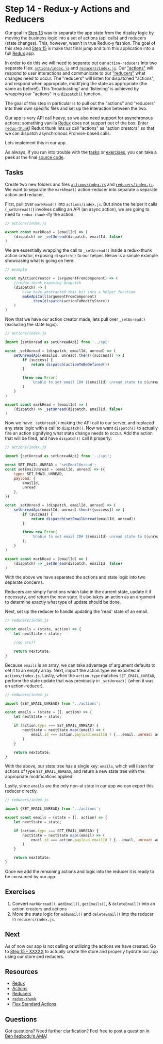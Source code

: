 # Step 14 - Redux-y Actions and Reducers

Our goal in [Step 13](../13-action-reducers) was to separate the app state from the display logic by moving the business logic into a set of actions (api calls) and reducers (state changes). This, however, wasn't in true Redux-y fashion. The goal of this step and [Step 15](../15-connect-app-and-store) is make that final jump and turn this application into a full [Redux](http://redux.js.org/) app.

In order to do this we will need to separate out our `action-reducers` into two separate files: [`actions/index.js`](actions/index.js) and [`reducers/index.js`](reducers/index.js). Our ["actions"](http://redux.js.org/docs/basics/Actions.html) will respond to user interactions and communicate to our ["reducers"](http://redux.js.org/docs/basics/Reducers.html) what changes need to occur. The "reducers" will listen for dispatched "actions", and respond when appropriate, modifying the state as appropriate (the same as before!). This 'broadcasting' and 'listening' is achieved by wrapping our "actions" in a [`dispatch()`](http://redux.js.org/docs/api/Store.html#dispatch) function.

The goal of this step in particular is to pull out the "actions" and "reducers" into their own specific files and set up the interaction between the two.

Our app is very API call heavy, so we also need support for asynchronous actions; something vanilla [Redux](http://redux.js.org/) does not support out of the box. Enter [`redux-thunk`](https://github.com/gaearon/redux-thunk)! Redux thunk lets us call "actions" as "action creators" so that we can dispatch asynchronous Promise-based calls.

Lets implement this in our app.

As always, if you run into trouble with the [tasks](#tasks) or [exercises](#exercises), you can take a peek at the final [source code](src/).

## Tasks

Create two new folders and files [`actions/index.js`](actions/index.js) and [`reducers/index.js`](reducers/index.js). We want to separate the `markRead()` action-reducer into separate a separate action and reducer.

First, pull over `markRead()` into `actions/index.js`. But since the helper it calls (`_setUnread()`) involves calling an API (an async action), we are going to need to `redux-thunk`-ify the action.

```js
// actions/index.js

export const markRead = (emailId) => (
    (dispatch) => _setUnread(dispatch, emailId, false)
)
```

We are essentially wrapping the call to `_setUnread()` inside a redux-thunk action creator, exposing `dispatch()` to our helper. Below is a simple example showcasing what is going on here:

```js
// example

const myActionCreator = (argumentFromComponent) => (
    //redux-thunk exposing dispatch
    (dispatch) => (
        //we have abstracted this bit into a helper function
        makeApiCall(argumentFromComponent)
            .then(dispatch(actionToModifyStore))
    )
)
```

Now that we have our action creator made, lets pull over `_setUnread()` (excluding the state logic).

```js
// actions/index.js

import {setUnread as setUnreadApi} from '../api'

const _setUnread = (dispatch, emailId, unread) => (
    setUnreadApi(emailId, unread).then(({success}) => {
        if (success) {
            return dispatch(actionToBeDefined())
        }

        throw new Error(
            `Unable to set email ID# ${emailId} unread state to ${unread}.`
        )
    }
)

export const markRead = (emailId) => (
    (dispatch) => _setUnread(dispatch, emailId, false)
)
```

Now we have `_setUnread()` making the API call to our server, and replaced any state logic with a call to `dispatch()`. Now we want `dispatch()` to actually fire an action signifying what state change needs to occur. Add the action that will be fired, and have `dispatch()` call it properly:

```js
// actions/index.js

import {setUnread as setUnreadApi} from '../api';

const SET_EMAIL_UNREAD = 'setEmailUnread';
const setEmailUnread = (emailId, unread) => ({
    type: SET_EMAIL_UNREAD,
    payload: {
        emailId,
        unread
    },
})

const _setUnread = (dispatch, emailId, unread) => (
    setUnreadApi(emailId, unread).then(({success}) => {
        if (success) {
            return dispatch(setEmailUnread(emailId, unread))
        }

        throw new Error(
            `Unable to set email ID# ${emailId} unread state to ${unread}.`
        );
    }
)

export const markRead = (emailId) => (
    (dispatch) => _setUnread(dispatch, emailId, false)
)
```

With the above we have separated the actions and state logic into two separate concerns.

Reducers are simply functions which take in the current state, update it if necessary, and return the new state. It also takes an action as an argument to determine exactly what type of update should be done.

Next, set up the reducer to handle updating the 'read' state of an email.


```js
// reducers/index.js

const emails = (state, action) => {
    let nextState = state;

    //do stuff

    return nextState;
}
```

Because `emails` is an array, we can take advantage of argument defaults to set it to an empty array. Next, import the action type we exported in `actions/index.js`. Lastly, when the `action.type` matches `SET_EMAIL_UNREAD`, perform the state update that was previously in `_setUnread()` (when it was an action-reducer).

```js
// reducers/index.js

import {SET_EMAIL_UNREAD} from '../actions';

const emails = (state = [], action) => {
    let nextState = state;

    if (action.type === SET_EMAIL_UNREAD) {
        nextState = nextState.map((email) => (
            email.id === action.payload.emailId ? {...email, unread: action.payload.unread} : email
        )
    }

    return nextState;
}
```

With the above, our state tree has a single key: `emails`, which will listen for actions of type `SET_EMAIL_UNREAD`, and return a new state tree with the appropriate modifications applied.

Lastly, since `emails` are the only non-ui state in our app we can export this reducer directly.

```js
// reducers/index.js

import {SET_EMAIL_UNREAD} from '../actions';

export const emails = (state = [], action) => {
    let nextState = state;

    if (action.type === SET_EMAIL_UNREAD) {
        nextState = nextState.map((email) => (
            email.id === action.payload.emailId ? {...email, unread: action.payload.unread} : email
        )
    }

    return nextState;
}
```

Once we add the remaining actions and logic into the reducer it is ready to be consumed by our app.

## Exercises

1. Convert `markUnread()`, `addEmail()`, `getEmails()`, & `deleteEmail()` into an action creators and actions
1. Move the state logic for `addEmail()` and `deleteEmail()` into the reducer in `reducers/index.js`.

## Next

As of now our app is not calling or utilizing the actions we have created. Go to [Step 15 - XXXXX](../15-connect-app-and-store/) to actually create the store and properly hydrate our app using our store and reducers.

## Resources

- [Redux](http://redux.js.org/)
- [Actions](http://redux.js.org/docs/basics/Actions.html)
- [Reducers](http://redux.js.org/docs/basics/Reducers.html)
- [`redux-thunk`](https://github.com/gaearon/redux-thunk)
- [Flux Standard Actions](https://github.com/acdlite/flux-standard-action)

## Questions

Got questions? Need further clarification? Feel free to post a question in [Ben Ilegbodu's AMA](http://www.benmvp.com/ama/)!
